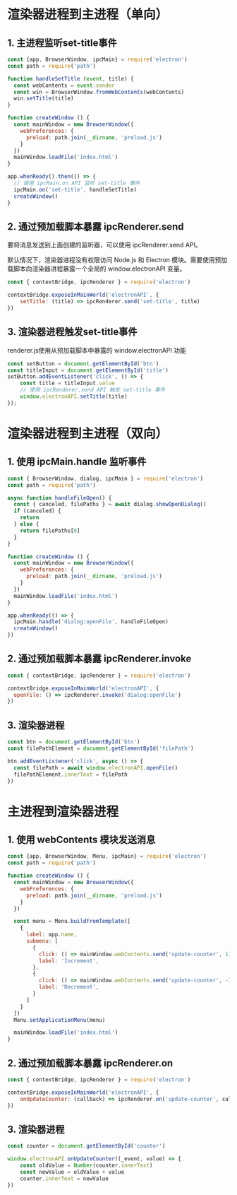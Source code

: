# 渲染器进程到主进程（单向）

## 1. 主进程监听set-title事件

```js
const {app, BrowserWindow, ipcMain} = require('electron')
const path = require('path')

function handleSetTitle (event, title) {
  const webContents = event.sender
  const win = BrowserWindow.fromWebContents(webContents)
  win.setTitle(title)
}

function createWindow () {
  const mainWindow = new BrowserWindow({
    webPreferences: {
      preload: path.join(__dirname, 'preload.js')
    }
  })
  mainWindow.loadFile('index.html')
}

app.whenReady().then(() => {
  // 使用 ipcMain.on API 监听 set-title 事件
  ipcMain.on('set-title', handleSetTitle)
  createWindow()
}
```

## 2. 通过预加载脚本暴露 ipcRenderer.send

要将消息发送到上面创建的监听器，可以使用 ipcRenderer.send API。

默认情况下，渲染器进程没有权限访问 Node.js 和 Electron 模块。需要使用预加载脚本向渲染器进程暴露一个全局的 window.electronAPI 变量。

```js
const { contextBridge, ipcRenderer } = require('electron')

contextBridge.exposeInMainWorld('electronAPI', {
    setTitle: (title) => ipcRenderer.send('set-title', title)
})
```

## 3. 渲染器进程触发set-title事件

renderer.js使用从预加载脚本中暴露的 window.electronAPI 功能

```js
const setButton = document.getElementById('btn')
const titleInput = document.getElementById('title')
setButton.addEventListener('click', () => {
    const title = titleInput.value
    // 使用 ipcRenderer.send API 触发 set-title 事件
    window.electronAPI.setTitle(title)
});
```

# 渲染器进程到主进程（双向）

## 1. 使用 ipcMain.handle 监听事件

```js
const { BrowserWindow, dialog, ipcMain } = require('electron')
const path = require('path')

async function handleFileOpen() {
  const { canceled, filePaths } = await dialog.showOpenDialog()
  if (canceled) {
    return
  } else {
    return filePaths[0]
  }
}

function createWindow () {
  const mainWindow = new BrowserWindow({
    webPreferences: {
      preload: path.join(__dirname, 'preload.js')
    }
  })
  mainWindow.loadFile('index.html')
}

app.whenReady(() => {
  ipcMain.handle('dialog:openFile', handleFileOpen)
  createWindow()
})
```

## 2. 通过预加载脚本暴露 ipcRenderer.invoke

```js
const { contextBridge, ipcRenderer } = require('electron')

contextBridge.exposeInMainWorld('electronAPI', {
  openFile: () => ipcRenderer.invoke('dialog:openFile')
})
```

## 3. 渲染器进程

```js
const btn = document.getElementById('btn')
const filePathElement = document.getElementById('filePath')

btn.addEventListener('click', async () => {
  const filePath = await window.electronAPI.openFile()
  filePathElement.innerText = filePath
})
```

# 主进程到渲染器进程

## 1. 使用 webContents 模块发送消息

```js
const {app, BrowserWindow, Menu, ipcMain} = require('electron')
const path = require('path')

function createWindow () {
  const mainWindow = new BrowserWindow({
    webPreferences: {
      preload: path.join(__dirname, 'preload.js')
    }
  })

  const menu = Menu.buildFromTemplate([
    {
      label: app.name,
      submenu: [
        {
          click: () => mainWindow.webContents.send('update-counter', 1),
          label: 'Increment',
        },
        {
          click: () => mainWindow.webContents.send('update-counter', -1),
          label: 'Decrement',
        }
      ]
    }
  ])
  Menu.setApplicationMenu(menu)

  mainWindow.loadFile('index.html')
}
```

## 2. 通过预加载脚本暴露 ipcRenderer.on

```js
const { contextBridge, ipcRenderer } = require('electron')

contextBridge.exposeInMainWorld('electronAPI', {
    onUpdateCounter: (callback) => ipcRenderer.on('update-counter', callback)
})
```

## 3. 渲染器进程

```js
const counter = document.getElementById('counter')

window.electronAPI.onUpdateCounter((_event, value) => {
    const oldValue = Number(counter.innerText)
    const newValue = oldValue + value
    counter.innerText = newValue
})
```
